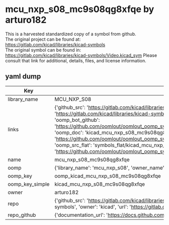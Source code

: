 # mcu_nxp_s08_mc9s08qg8xfqe by arturo182  
This is a harvested standardized copy of a symbol from github.  
The original project can be found at:  
https://gitlab.com/kicad/libraries/kicad-symbols  
The original symbol can be found in:
https://gitlab.com/kicad/libraries/kicad-symbols/Video.kicad_sym
Please consult that link for additional, details, files, and license information.  
## yaml dump  
| Key | Value |  
| --- | --- |  
| library_name | MCU_NXP_S08 |  
| links | {'github_src': 'https://gitlab.com/kicad/libraries/kicad-symbols/Video.kicad_sym', 'github_src_repo': 'https://gitlab.com/kicad/libraries/kicad-symbols', 'oomp_bot': 'kicad_mcu_nxp_s08_mc9s08qg8xfqe/working', 'oomp_bot_github': 'https://github.com/oomlout/oomlout_oomp_symbol_bot/tree/main/kicad_mcu_nxp_s08_mc9s08qg8xfqe/working', 'oomp_doc': 'kicad_mcu_nxp_s08_mc9s08qg8xfqe/working', 'oomp_doc_github': 'https://github.com/oomlout/oomlout_oomp_symbol_doc/tree/main/kicad_mcu_nxp_s08_mc9s08qg8xfqe/working', 'oomp_src_flat': 'symbols_flat/kicad_mcu_nxp_s08_mc9s08qg8xfqe/working', 'oomp_src_flat_github': 'https://github.com/oomlout/oomlout_oomp_symbol_src/tree/main/kicad_mcu_nxp_s08_mc9s08qg8xfqe/working'} |  
| name | mcu_nxp_s08_mc9s08qg8xfqe |  
| oomp | {'library_name': 'mcu_nxp_s08', 'owner_name': 'kicad', 'symbol_name': 'mcu_nxp_s08_mc9s08qg8xfqe'} |  
| oomp_key | oomp_kicad_mcu_nxp_s08_mc9s08qg8xfqe |  
| oomp_key_simple | kicad_mcu_nxp_s08_mc9s08qg8xfqe |  
| owner | arturo182 |  
| repo | {'github_src': 'https://gitlab.com/kicad/libraries/kicad-symbols/Video.kicad_sym', 'name': 'libraries/kicad-symbols', 'owner': 'kicad', 'url': 'https://gitlab.com/kicad/libraries/kicad-symbols'} |  
| repo_github | {'documentation_url': 'https://docs.github.com/rest/repos/repos#get-a-repository', 'message': 'Not Found'} |  


